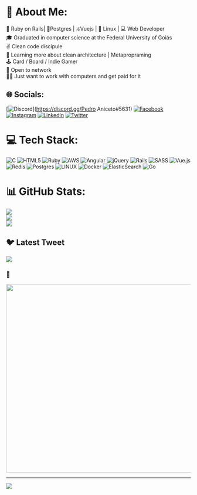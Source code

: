 # 💫 About Me:
💎 Ruby on Rails| 🐘Postgres | ❇️Vuejs | 🐧 Linux | 💻 Web Developer<br>🎓 Graduated in computer science at the Federal University of Goiás<br>✌ Clean code discipule <br>📖 Learning more about clean architecture | Metapropraming <br>🕹  Card / Board / Indie Gamer<br>👋 Open to network <br>👨‍💻 Just want to work with computers and get paid for it


## 🌐 Socials:
[![Discord](https://img.shields.io/badge/Discord-%237289DA.svg?logo=discord&logoColor=white)](https://discord.gg/Pedro Aniceto#5631) [![Facebook](https://img.shields.io/badge/Facebook-%231877F2.svg?logo=Facebook&logoColor=white)](https://facebook.com/https://www.linkedin.com/in/pedro-aniceto-97916a152/) [![Instagram](https://img.shields.io/badge/Instagram-%23E4405F.svg?logo=Instagram&logoColor=white)](https://instagram.com/pedroo__pereira) [![LinkedIn](https://img.shields.io/badge/LinkedIn-%230077B5.svg?logo=linkedin&logoColor=white)](https://linkedin.com/in/https://www.linkedin.com/in/pedro-aniceto-97916a152/) [![Twitter](https://img.shields.io/badge/Twitter-%231DA1F2.svg?logo=Twitter&logoColor=white)](https://twitter.com/https://twitter.com/pedrongou/) 

# 💻 Tech Stack:
![C](https://img.shields.io/badge/c-%2300599C.svg?style=flat-square&logo=c&logoColor=white) ![HTML5](https://img.shields.io/badge/html5-%23E34F26.svg?style=flat-square&logo=html5&logoColor=white) ![Ruby](https://img.shields.io/badge/ruby-%23CC342D.svg?style=flat-square&logo=ruby&logoColor=white) ![AWS](https://img.shields.io/badge/AWS-%23FF9900.svg?style=flat-square&logo=amazon-aws&logoColor=white) ![Angular](https://img.shields.io/badge/angular-%23DD0031.svg?style=flat-square&logo=angular&logoColor=white) ![jQuery](https://img.shields.io/badge/jquery-%230769AD.svg?style=flat-square&logo=jquery&logoColor=white) ![Rails](https://img.shields.io/badge/rails-%23CC0000.svg?style=flat-square&logo=ruby-on-rails&logoColor=white) ![SASS](https://img.shields.io/badge/SASS-hotpink.svg?style=flat-square&logo=SASS&logoColor=white) ![Vue.js](https://img.shields.io/badge/vuejs-%2335495e.svg?style=flat-square&logo=vuedotjs&logoColor=%234FC08D) ![Redis](https://img.shields.io/badge/redis-%23DD0031.svg?style=flat-square&logo=redis&logoColor=white) ![Postgres](https://img.shields.io/badge/postgres-%23316192.svg?style=flat-square&logo=postgresql&logoColor=white) ![LINUX](https://img.shields.io/badge/Linux-FCC624?style=flat-square&logo=linux&logoColor=black) ![Docker](https://img.shields.io/badge/docker-%230db7ed.svg?style=flat-square&logo=docker&logoColor=white) ![ElasticSearch](https://img.shields.io/badge/-ElasticSearch-005571?style=flat-square&logo=elasticsearch) ![Go](https://img.shields.io/badge/go-%2300ADD8.svg?style=flat-square&logo=go&logoColor=white)
# 📊 GitHub Stats:
![](https://github-readme-stats.vercel.app/api?username=pedroanicetoo&theme=dracula&hide_border=false&include_all_commits=false&count_private=false)<br/>
![](https://github-readme-streak-stats.herokuapp.com/?user=pedroanicetoo&theme=dracula&hide_border=false)<br/>
![](https://github-readme-stats.vercel.app/api/top-langs/?username=pedroanicetoo&theme=dracula&hide_border=false&include_all_commits=false&count_private=false&layout=compact)

## 🐦 Latest Tweet
[![](https://gtce.itsvg.in/api?username=https://twitter.com/pedrongou/)](https://github.com/VishwaGauravIn/github-twitter-card-embed)

### 🤡
<img src="https://pbs.twimg.com/media/FmnQGNDXwAATq-d.jpg" width="512px"/>

---
[![](https://visitcount.itsvg.in/api?id=pedroanicetoo&icon=0&color=2)](https://visitcount.itsvg.in)

<!-- Proudly created with GPRM ( https://gprm.itsvg.in ) -->
